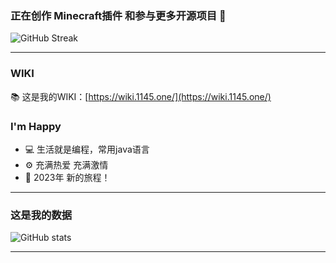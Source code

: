 ### 正在创作 Minecraft插件 和参与更多开源项目 👋

![GitHub Streak](https://streak-stats.demolab.com/?user=Happy-clo&locale=zh_CN)

***

### WIKI
📚 这是我的WIKI：[https://wiki.1145.one/](https://wiki.1145.one/)

### I'm Happy
- 💻 生活就是编程，常用java语言
- ⚙️ 充满热爱 充满激情
- 📖 2023年 新的旅程！

***

### 这是我的数据
![GitHub stats](https://github-readme-stats.vercel.app/api?username=Happy-clo&bg_color=30,e96443,904e95&title_color=fff&text_color=fff&count_private=true&show_icons=true&locale=cn)

***
